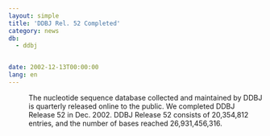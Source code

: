 ```yaml
---
layout: simple
title: 'DDBJ Rel. 52 Completed'
category: news
db:
  - ddbj


date: 2002-12-13T00:00:00
lang: en
---
```


<dd>The nucleotide sequence database collected and maintained by DDBJ is quarterly released online to the public. We completed DDBJ Release 52 in Dec. 2002. DDBJ Release 52 consists of 20,354,812 entries, and the number of bases reached 26,931,456,316.</dd>
